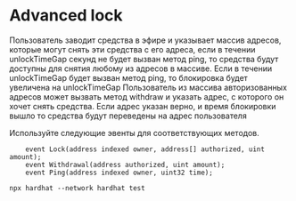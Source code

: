 # Advanced lock

Пользователь заводит средства в эфире и указывает массив адресов,
которые могут снять эти средства с его адреса, 
если в течении unlockTimeGap секунд не будет вызван метод ping, 
то средства будут доступны для снятия любому из адресов в массиве.
Если в течении unlockTimeGap будет вызван метод ping, то блокировка будет увеличена на unlockTimeGap
Пользователь из массива авторизованных адресов может вызвать метод withdraw и указать адрес, с которого он хочет снять средства. Если адрес указан верно, и время блокировки вышло то средства будут переведены на адрес пользователя

Используйте следующие эвенты для соответствующих методов.
```
    event Lock(address indexed owner, address[] authorized, uint amount);
    event Withdrawal(address authorized, uint amount);
    event Ping(address indexed owner, uint32 time);
```

```shell
npx hardhat --network hardhat test
```

